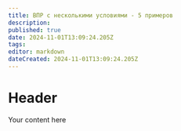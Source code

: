```yaml
---
title: ВПР с несколькими условиями - 5 примеров
description: 
published: true
date: 2024-11-01T13:09:24.205Z
tags: 
editor: markdown
dateCreated: 2024-11-01T13:09:24.205Z
---
```


# Header
Your content here